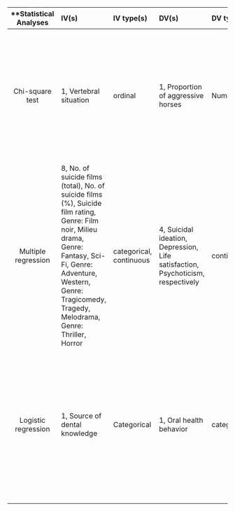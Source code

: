 | **Statistical Analyses	|  IV(s)  |  IV type(s) |  DV(s)  |  DV type(s)  |  Control Var | Control Var type  | Question to be answered | _H0_ | alpha | link to paper **| 
|:----------:|:----------|:------------|:-------------|:-------------|:------------|:------------- |:------------------|:----:|:-------:|:-------|
Chi-square test	| 1, Vertebral situation | ordinal | 1, Proportion of aggressive horses| Numeric | 2, activities and housing conditions | categorical | 	In horses, aggression towards humans (a common source of accidents for professionals) could be linked to regularly reported vertebral problems of riding horses. | Horses with different Vertebral situations have similar Proportions of aggressive horses. | 0.05 | [Partners with Bad Temper: Reject or Cure? A Study of Chronic Pain and Aggression in Horses](http://journals.plos.org/plosone/article?id=10.1371/journal.pone.0012434) |
Multiple regression	|  8, No. of suicide films (total), No. of suicide films (%), Suicide film rating, Genre: Film noir, Milieu drama, Genre: Fantasy, Sci-Fi, Genre: Adventure, Western, Genre: Tragicomedy, Tragedy, Melodrama, Genre: Thriller, Horror| categorical, continuous | 4, Suicidal ideation, Depression, Life satisfaction, Psychoticism, respectively| continuous| 3, Sex, Age, Education | categorical, continuous| The study investigates that if film genre preference is associated with risk factors for suicide. | Film genre preferences have no influence on risk factors of suicide. | 0.05 | [Associations between Film Preferences and Risk Factors for Suicide: An Online Survey](http://journals.plos.org/plosone/article?id=10.1371/journal.pone.0102293) |
Logistic regression	| 1, Source of dental knowledge| Categorical | 1, Oral health behavior| categorical | 1, gender| Categorical  | 	The aim of this study was to investigate the associations between the source of dental knowledge and oral health behavior in a group of students at a university in Japan. |The source of dental knowledge does not influence oral health behavior | 0.05 | [Associations between dental knowledge, source of dental knowledge and oral health behavior in Japanese university students: A cross-sectional study](http://journals.plos.org/plosone/article?id=10.1371/journal.pone.0179298) |
  |||||||||
